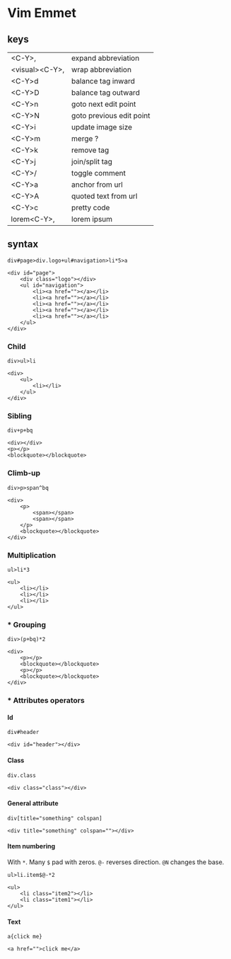 # Vim Emmet 

## keys 

| | |
| -- | -- |
| &lt;C-Y&gt;,         | expand abbreviation      |
| &lt;visual&gt;&lt;C-Y&gt;, | wrap abbreviation        |
| &lt;C-Y&gt;d         | balance tag inward       |
| &lt;C-Y&gt;D         | balance tag outward      |
| &lt;C-Y&gt;n         | goto next edit point     |
| &lt;C-Y&gt;N         | goto previous edit point |
| &lt;C-Y&gt;i         | update image size        |
| &lt;C-Y&gt;m         | merge ?                  |
| &lt;C-Y&gt;k         | remove tag               |
| &lt;C-Y&gt;j         | join/split tag           |
| &lt;C-Y&gt;/         | toggle comment           |
| &lt;C-Y&gt;a         | anchor from url          |
| &lt;C-Y&gt;A         | quoted text from url     |
| &lt;C-Y&gt;c         | pretty code              |
| lorem&lt;C-Y&gt;,    | lorem ipsum              |


## syntax 

```
div#page>div.logo+ul#navigation>li*5>a
```

    <div id="page">
        <div class="logo"></div>
        <ul id="navigation">
            <li><a href=""></a></li>
            <li><a href=""></a></li>
            <li><a href=""></a></li>
            <li><a href=""></a></li>
            <li><a href=""></a></li>
        </ul>
    </div>

### Child 

`div>ul>li` 

    <div>
        <ul>
            <li></li>
        </ul>
    </div>

### Sibling 

`div+p+bq`

    <div></div>
    <p></p>
    <blockquote></blockquote>

### Climb-up 

`div>p>span^bq`

    <div>
        <p>
            <span></span>
            <span></span>
        </p>
        <blockquote></blockquote>
    </div>

### Multiplication 

`ul>li*3`

    <ul>
        <li></li>
        <li></li>
        <li></li>
    </ul>

### * Grouping 

`div>(p+bq)*2`

    <div>
        <p></p>
        <blockquote></blockquote>
        <p></p>
        <blockquote></blockquote>
    </div>

### * Attributes operators 

#### Id 

`div#header`

    <div id="header"></div>

#### Class 

`div.class`

    <div class="class"></div>

#### General attribute 

`div[title="something" colspan]`

    <div title="something" colspan=""></div>


#### Item numbering 

With `*`. Many `$` pad with zeros.
`@-` reverses direction. `@N` changes the base.

`ul>li.item$@-*2`

    <ul>
        <li class="item2"></li>
        <li class="item1"></li>
    </ul>

#### Text 

`a{click me}`
    
    <a href="">click me</a>
    


